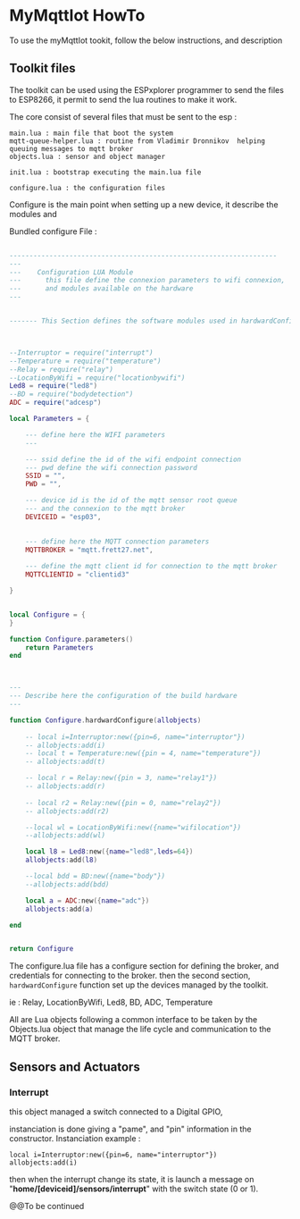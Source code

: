 # MyMqttIot HowTo

To use the myMqttIot tookit, follow the below instructions, and description

## Toolkit files

The toolkit can be used using the ESPxplorer programmer to send the files to ESP8266, it permit to send the lua routines to make it work.

The core consist of several files that must be sent to the esp :

```
main.lua : main file that boot the system
mqtt-queue-helper.lua : routine from Vladimir Dronnikov  helping queuing messages to mqtt broker
objects.lua : sensor and object manager

init.lua : bootstrap executing the main.lua file

configure.lua : the configuration files
```

Configure is the main point when setting up a new device, it describe the modules and 

Bundled configure File : 

```lua

-------------------------------------------------------------------
---
---    Configuration LUA Module
---      this file define the connexion parameters to wifi connexion, 
---      and modules available on the hardware
---


------- This Section defines the software modules used in hardwardConfigure procedure to configure the sensors and actuators



--Interruptor = require("interrupt")
--Temperature = require("temperature")
--Relay = require("relay")
--LocationByWifi = require("locationbywifi")
Led8 = require("led8")
--BD = require("bodydetection")
ADC = require("adcesp")

local Parameters = {

    --- define here the WIFI parameters
    ---

    --- ssid define the id of the wifi endpoint connection
    --- pwd define the wifi connection password
    SSID = "",
    PWD = "",

    --- device id is the id of the mqtt sensor root queue
    --- and the connexion to the mqtt broker
    DEVICEID = "esp03",

    
    --- define here the MQTT connection parameters
    MQTTBROKER = "mqtt.frett27.net",
   
    --- define the mqtt client id for connection to the mqtt broker 
    MQTTCLIENTID = "clientid3"

}


local Configure = {
}

function Configure.parameters() 
    return Parameters
end



---
--- Describe here the configuration of the build hardware
---

function Configure.hardwardConfigure(allobjects)
    
    -- local i=Interruptor:new({pin=6, name="interruptor"})
    -- allobjects:add(i)
    -- local t = Temperature:new({pin = 4, name="temperature"})
    -- allobjects:add(t)

    -- local r = Relay:new({pin = 3, name="relay1"})
    -- allobjects:add(r)
    
    -- local r2 = Relay:new({pin = 0, name="relay2"})
    -- allobjects:add(r2)

    --local wl = LocationByWifi:new({name="wifilocation"})
    --allobjects:add(wl)

    local l8 = Led8:new({name="led8",leds=64})
    allobjects:add(l8)

    --local bdd = BD:new({name="body"})
    --allobjects:add(bdd)

    local a = ADC:new({name="adc"})
    allobjects:add(a)

end


return Configure
```

The configure.lua file has a configure section for defining the broker, and credentials for connecting to the broker. then the second section, `hardwardConfigure` function set up the devices managed by the toolkit.

ie : Relay, LocationByWifi, Led8, BD, ADC, Temperature

All are Lua objects following a common interface to be taken by the Objects.lua object that manage the life cycle and communication to the MQTT broker.



## Sensors and Actuators

### Interrupt

this object managed a switch connected to a Digital GPIO, 

instanciation is done giving a "pame", and "pin" information in the constructor. Instanciation example :

```
local i=Interruptor:new({pin=6, name="interruptor"})
allobjects:add(i)
```

then when the interrupt change its state, it is launch a message on "**home/[deviceid]/sensors/interrupt**" with the switch state (0 or 1).



@@To be continued